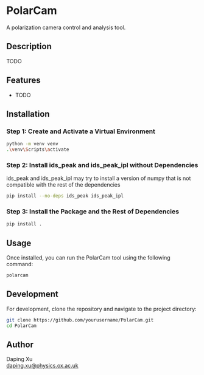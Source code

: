 # PolarCam

A polarization camera control and analysis tool.

## Description

TODO

## Features

- TODO

## Installation

### Step 1: Create and Activate a Virtual Environment

```sh
python -m venv venv
.\venv\Scripts\activate
```

### Step 2: Install ids_peak and ids_peak_ipl without Dependencies

ids_peak and ids_peak_ipl may try to install a version of numpy that is not 
compatible with the rest of the dependencies

```sh
pip install --no-deps ids_peak ids_peak_ipl
```

### Step 3: Install the Package and the Rest of Dependencies

```sh
pip install .
```

## Usage

Once installed, you can run the PolarCam tool using the following command:

```sh
polarcam
```

## Development

For development, clone the repository and navigate to the project directory:

```sh
git clone https://github.com/yourusername/PolarCam.git
cd PolarCam
```

## Author

Daping Xu  
daping.xu@physics.ox.ac.uk
